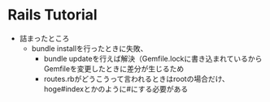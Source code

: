 # Rails Tutorial

- 詰まったところ
  - bundle installを行ったときに失敗、
    - bundle updateを行えば解決（Gemfile.lockに書き込まれているからGemfileを変更したときに差分が生じるため
    - routes.rbがどうこうって言われるときはrootの場合だけ、hoge#indexとかのように#にする必要がある